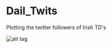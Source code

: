# Dail_Twits
Plotting the twitter followers of Irish TD's

![alt tag](https://cloud.githubusercontent.com/assets/20742138/19516079/47389c32-95f2-11e6-9e67-62f8688243cc.png)
